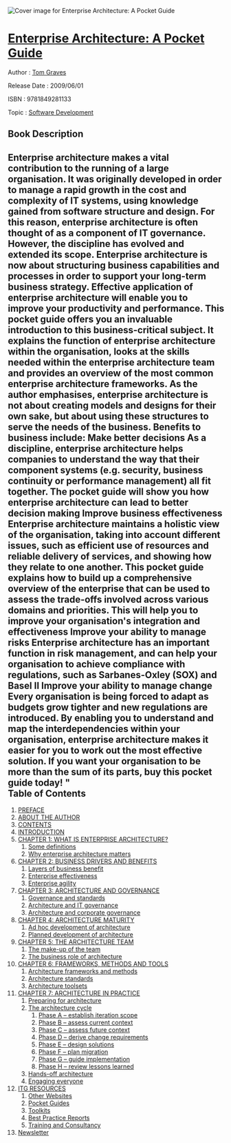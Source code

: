 ![Cover image for Enterprise Architecture: A Pocket Guide](https://imgdetail.ebookreading.net/cover/cover/software_development/EB9781849281133.jpg)

[Enterprise Architecture: A Pocket Guide](https://ebookreading.net/view/book/Enterprise+Architecture%3A+A+Pocket+Guide-EB9781849281133_1.html "Enterprise Architecture: A Pocket Guide")
====================================================================================================================

Author : [Tom Graves](https://ebookreading.net/search/author/Tom+Graves)

Release Date : 2009/06/01

ISBN : 9781849281133

Topic : [Software Development](https://ebookreading.net/search/category/software-development)

Book Description
-----------------

 Enterprise architecture makes a vital contribution to the running of a large organisation. It was originally developed in order to manage a rapid growth in the cost and complexity of IT systems, using knowledge gained from software structure and design. For this reason, enterprise architecture is often thought of as a component of IT governance. However, the discipline has evolved and extended its scope. Enterprise architecture is now about structuring business capabilities and processes in order to support your long-term business strategy. Effective application of enterprise architecture will enable you to improve your productivity and performance. 
 This pocket guide offers you an invaluable introduction to this business-critical subject. It explains the function of enterprise architecture within the organisation, looks at the skills needed within the enterprise architecture team and provides an overview of the most common enterprise architecture frameworks. As the author emphasises, enterprise architecture is not about creating models and designs for their own sake, but about using these structures to serve the needs of the business. 
Benefits to business include:
Make better decisions      As a discipline, enterprise architecture helps companies to understand the way that their component systems (e.g. security, business continuity or performance management) all fit together. The pocket guide will show you how enterprise architecture can lead to better decision making     Improve business effectiveness      Enterprise architecture maintains a holistic view of the organisation, taking into account different issues, such as efficient use of resources and reliable delivery of services, and showing how they relate to one another. This pocket guide explains how to build up a comprehensive overview of the enterprise that can be used to assess the trade-offs involved across various domains and priorities. This will help you to improve your organisation's integration and effectiveness     Improve your ability to manage risks      Enterprise architecture has an important function in risk management, and can help your organisation to achieve compliance with regulations, such as Sarbanes-Oxley (SOX) and Basel II     Improve your ability to manage change      Every organisation is being forced to adapt as budgets grow tighter and new regulations are introduced. By enabling you to understand and map the interdependencies within your organisation, enterprise architecture makes it easier for you to work out the most effective solution.     If you want your organisation to be more than the sum of its parts, buy this pocket guide today!
"               
Table of Contents
-----------------

1. [PREFACE](https://ebookreading.net/view/book/Enterprise+Architecture%3A+A+Pocket+Guide-EB9781849281133_5.html)
1. [ABOUT THE AUTHOR](https://ebookreading.net/view/book/Enterprise+Architecture%3A+A+Pocket+Guide-EB9781849281133_6.html)
1. [CONTENTS](https://ebookreading.net/view/book/Enterprise+Architecture%3A+A+Pocket+Guide-EB9781849281133_7.html)
1. [INTRODUCTION](https://ebookreading.net/view/book/Enterprise+Architecture%3A+A+Pocket+Guide-EB9781849281133_8.html)
1. [CHAPTER 1: WHAT IS ENTERPRISE ARCHITECTURE?](https://ebookreading.net/view/book/Enterprise+Architecture%3A+A+Pocket+Guide-EB9781849281133_9.html)
    1. [Some definitions](https://ebookreading.net/view/book/Enterprise+Architecture%3A+A+Pocket+Guide-EB9781849281133_9.html#heading_id_3)
    1. [Why enterprise architecture matters](https://ebookreading.net/view/book/Enterprise+Architecture%3A+A+Pocket+Guide-EB9781849281133_9.html#heading_id_4)
1. [CHAPTER 2: BUSINESS DRIVERS AND BENEFITS](https://ebookreading.net/view/book/Enterprise+Architecture%3A+A+Pocket+Guide-EB9781849281133_10.html)
    1. [Layers of business benefit](https://ebookreading.net/view/book/Enterprise+Architecture%3A+A+Pocket+Guide-EB9781849281133_10.html#heading_id_3)
    1. [Enterprise effectiveness](https://ebookreading.net/view/book/Enterprise+Architecture%3A+A+Pocket+Guide-EB9781849281133_10.html#heading_id_4)
    1. [Enterprise agility](https://ebookreading.net/view/book/Enterprise+Architecture%3A+A+Pocket+Guide-EB9781849281133_10.html#heading_id_5)
1. [CHAPTER 3: ARCHITECTURE AND GOVERNANCE](https://ebookreading.net/view/book/Enterprise+Architecture%3A+A+Pocket+Guide-EB9781849281133_11.html)
    1. [Governance and standards](https://ebookreading.net/view/book/Enterprise+Architecture%3A+A+Pocket+Guide-EB9781849281133_11.html#heading_id_3)
    1. [Architecture and IT governance](https://ebookreading.net/view/book/Enterprise+Architecture%3A+A+Pocket+Guide-EB9781849281133_11.html#heading_id_4)
    1. [Architecture and corporate governance](https://ebookreading.net/view/book/Enterprise+Architecture%3A+A+Pocket+Guide-EB9781849281133_11.html#heading_id_5)
1. [CHAPTER 4: ARCHITECTURE MATURITY](https://ebookreading.net/view/book/Enterprise+Architecture%3A+A+Pocket+Guide-EB9781849281133_12.html)
    1. [Ad hoc development of architecture](https://ebookreading.net/view/book/Enterprise+Architecture%3A+A+Pocket+Guide-EB9781849281133_12.html#heading_id_3)
    1. [Planned development of architecture](https://ebookreading.net/view/book/Enterprise+Architecture%3A+A+Pocket+Guide-EB9781849281133_12.html#heading_id_4)
1. [CHAPTER 5: THE ARCHITECTURE TEAM](https://ebookreading.net/view/book/Enterprise+Architecture%3A+A+Pocket+Guide-EB9781849281133_13.html)
    1. [The make-up of the team](https://ebookreading.net/view/book/Enterprise+Architecture%3A+A+Pocket+Guide-EB9781849281133_13.html#heading_id_3)
    1. [The business role of architecture](https://ebookreading.net/view/book/Enterprise+Architecture%3A+A+Pocket+Guide-EB9781849281133_13.html#heading_id_4)
1. [CHAPTER 6: FRAMEWORKS, METHODS AND TOOLS](https://ebookreading.net/view/book/Enterprise+Architecture%3A+A+Pocket+Guide-EB9781849281133_14.html)
    1. [Architecture frameworks and methods](https://ebookreading.net/view/book/Enterprise+Architecture%3A+A+Pocket+Guide-EB9781849281133_14.html#heading_id_3)
    1. [Architecture standards](https://ebookreading.net/view/book/Enterprise+Architecture%3A+A+Pocket+Guide-EB9781849281133_14.html#heading_id_4)
    1. [Architecture toolsets](https://ebookreading.net/view/book/Enterprise+Architecture%3A+A+Pocket+Guide-EB9781849281133_14.html#heading_id_5)
1. [CHAPTER 7: ARCHITECTURE IN PRACTICE](https://ebookreading.net/view/book/Enterprise+Architecture%3A+A+Pocket+Guide-EB9781849281133_15.html)
    1. [Preparing for architecture](https://ebookreading.net/view/book/Enterprise+Architecture%3A+A+Pocket+Guide-EB9781849281133_15.html#heading_id_3)
    1. [The architecture cycle](https://ebookreading.net/view/book/Enterprise+Architecture%3A+A+Pocket+Guide-EB9781849281133_15.html#heading_id_4)
        1. [Phase A – establish iteration scope](https://ebookreading.net/view/book/Enterprise+Architecture%3A+A+Pocket+Guide-EB9781849281133_15.html#heading_id_5)
        1. [Phase B – assess current context](https://ebookreading.net/view/book/Enterprise+Architecture%3A+A+Pocket+Guide-EB9781849281133_15.html#heading_id_6)
        1. [Phase C – assess future context](https://ebookreading.net/view/book/Enterprise+Architecture%3A+A+Pocket+Guide-EB9781849281133_15.html#heading_id_7)
        1. [Phase D – derive change requirements](https://ebookreading.net/view/book/Enterprise+Architecture%3A+A+Pocket+Guide-EB9781849281133_15.html#heading_id_8)
        1. [Phase E – design solutions](https://ebookreading.net/view/book/Enterprise+Architecture%3A+A+Pocket+Guide-EB9781849281133_15.html#heading_id_9)
        1. [Phase F – plan migration](https://ebookreading.net/view/book/Enterprise+Architecture%3A+A+Pocket+Guide-EB9781849281133_15.html#heading_id_10)
        1. [Phase G – guide implementation](https://ebookreading.net/view/book/Enterprise+Architecture%3A+A+Pocket+Guide-EB9781849281133_15.html#heading_id_11)
        1. [Phase H – review lessons learned](https://ebookreading.net/view/book/Enterprise+Architecture%3A+A+Pocket+Guide-EB9781849281133_15.html#heading_id_12)
    1. [Hands-off architecture](https://ebookreading.net/view/book/Enterprise+Architecture%3A+A+Pocket+Guide-EB9781849281133_15.html#heading_id_13)
    1. [Engaging everyone](https://ebookreading.net/view/book/Enterprise+Architecture%3A+A+Pocket+Guide-EB9781849281133_15.html#heading_id_14)
1. [ITG RESOURCES](https://ebookreading.net/view/book/Enterprise+Architecture%3A+A+Pocket+Guide-EB9781849281133_16.html)
    1. [Other Websites](https://ebookreading.net/view/book/Enterprise+Architecture%3A+A+Pocket+Guide-EB9781849281133_16.html#heading_id_3)
    1. [Pocket Guides](https://ebookreading.net/view/book/Enterprise+Architecture%3A+A+Pocket+Guide-EB9781849281133_16.html#heading_id_4)
    1. [Toolkits](https://ebookreading.net/view/book/Enterprise+Architecture%3A+A+Pocket+Guide-EB9781849281133_16.html#heading_id_5)
    1. [Best Practice Reports](https://ebookreading.net/view/book/Enterprise+Architecture%3A+A+Pocket+Guide-EB9781849281133_16.html#heading_id_6)
    1. [Training and Consultancy](https://ebookreading.net/view/book/Enterprise+Architecture%3A+A+Pocket+Guide-EB9781849281133_16.html#heading_id_7)
1. [Newsletter](https://ebookreading.net/view/book/Enterprise+Architecture%3A+A+Pocket+Guide-EB9781849281133_17.html)

